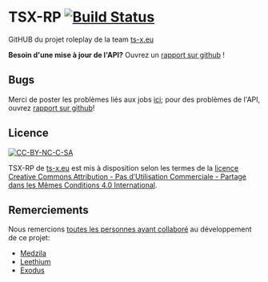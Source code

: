 # TSX-RP [![Build Status](https://travis-ci.org/ts-x/TSX-RP.svg?branch=master)](https://travis-ci.org/ts-x/TSX-RP)
GitHUB du projet roleplay de la team [ts-x.eu][1]

**Besoin d'une mise à jour de l'API?** Ouvrez un [rapport sur github][3] !

## Bugs 
 Merci de poster les problèmes liés aux jobs [ici](https://www.ts-x.eu/web/leeth/index.php); pour des problèmes de l'API, ouvrez [rapport sur github][3]!

## Licence 
[![CC-BY-NC-C-SA](https://licensebuttons.net/l/by-nc-sa/4.0/88x31.png)][2]

TSX-RP de [ts-x.eu][1] est mis à disposition selon les termes de la [licence Creative Commons Attribution - Pas d’Utilisation Commerciale - Partage dans les Mêmes Conditions 4.0 International][2].

  [1]: https://www.ts-x.eu
  [2]: https://creativecommons.org/licenses/by-nc-sa/4.0/deed.fr
  [3]: https://github.com/kossolax/TSX-RP/issues/new

## Remerciements
Nous remercions [toutes les personnes ayant collaboré](https://github.com/kossolax/TSX-RP/graphs/contributors) au développement de ce projet:
- [Medzila](https://github.com/kossolax/TSX-RP/commits?author=medzila)
- [Leethium](https://github.com/kossolax/TSX-RP/commits?author=Hellhium)
- [Exodus](https://github.com/kossolax/TSX-RP/commits?author=DavySaintMartin)
